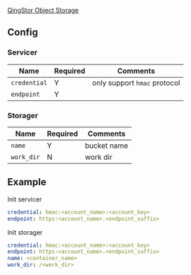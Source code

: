 [QingStor Object Storage](https://www.qingcloud.com/products/qingstor/)

## Config

### Servicer

| Name         | Required | Comments                     |
| ------------ | -------- | ---------------------------- |
| `credential` | Y        | only support `hmac` protocol |
| `endpoint`   | Y        |                              |

### Storager

| Name       | Required | Comments    |
| ---------- | -------- | ----------- |
| `name`     | Y        | bucket name |
| `work_dir` | N        | work dir    |

## Example

Init servicer

```yaml
credential: hmac:<account_name>:<account_key>
endpoint: https:<account_name>.<endpoint_suffix>
```

Init storager

```yaml
credential: hmac:<account_name>:<account_key>
endpoint: https:<account_name>.<endpoint_suffix>
name: <container_name>
work_dir: /<work_dir>
```
